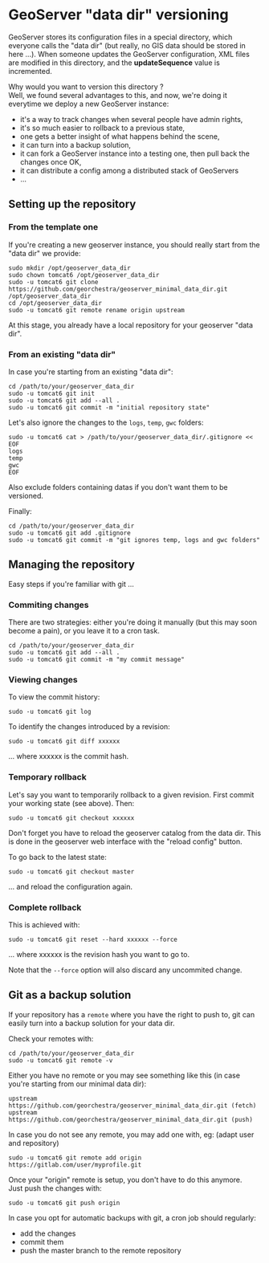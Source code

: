# GeoServer "data dir" versioning

GeoServer stores its configuration files in a special directory, which everyone calls the "data dir" (but really, no GIS data should be stored in here ...).
When someone updates the GeoServer configuration, XML files are modified in this directory, and the **updateSequence** value is incremented.

Why would you want to version this directory ?  
Well, we found several advantages to this, and now, we're doing it everytime we deploy a new GeoServer instance:
 * it's a way to track changes when several people have admin rights,
 * it's so much easier to rollback to a previous state,
 * one gets a better insight of what happens behind the scene,
 * it can turn into a backup solution,
 * it can fork a GeoServer instance into a testing one, then pull back the changes once OK,
 * it can distribute a config among a distributed stack of GeoServers
 * ...


## Setting up the repository

### From the template one 

If you're creating a new geoserver instance, you should really start from the "data dir" we provide:

```
sudo mkdir /opt/geoserver_data_dir
sudo chown tomcat6 /opt/geoserver_data_dir
sudo -u tomcat6 git clone https://github.com/georchestra/geoserver_minimal_data_dir.git /opt/geoserver_data_dir
cd /opt/geoserver_data_dir
sudo -u tomcat6 git remote rename origin upstream
```

At this stage, you already have a local repository for your geoserver "data dir".

### From an existing "data dir"

In case you're starting from an existing "data dir":
```
cd /path/to/your/geoserver_data_dir
sudo -u tomcat6 git init
sudo -u tomcat6 git add --all .
sudo -u tomcat6 git commit -m "initial repository state"
```

Let's also ignore the changes to the ```logs```, ```temp```, ```gwc``` folders:
```
sudo -u tomcat6 cat > /path/to/your/geoserver_data_dir/.gitignore << EOF
logs
temp
gwc
EOF
```
Also exclude folders containing datas if you don't want them to be versioned.

Finally:
```
cd /path/to/your/geoserver_data_dir
sudo -u tomcat6 git add .gitignore
sudo -u tomcat6 git commit -m "git ignores temp, logs and gwc folders"
```

## Managing the repository

Easy steps if you're familiar with git ...


### Commiting changes

There are two strategies: either you're doing it manually (but this may soon become a pain), or you leave it to a cron task.

```
cd /path/to/your/geoserver_data_dir
sudo -u tomcat6 git add --all .
sudo -u tomcat6 git commit -m "my commit message"
```

### Viewing changes

To view the commit history:
```
sudo -u tomcat6 git log
```

To identify the changes introduced by a revision:
```
sudo -u tomcat6 git diff xxxxxx
```
... where xxxxxx is the commit hash.


### Temporary rollback

Let's say you want to temporarily rollback to a given revision.
First commit your working state (see above). Then:
```
sudo -u tomcat6 git checkout xxxxxx
```
Don't forget you have to reload the geoserver catalog from the data dir.
This is done in the geoserver web interface with the "reload config" button.

To go back to the latest state:
```
sudo -u tomcat6 git checkout master
```
... and reload the configuration again.


### Complete rollback

This is achieved with:
```
sudo -u tomcat6 git reset --hard xxxxxx --force
```
... where xxxxxx is the revision hash you want to go to.

Note that the ```--force``` option will also discard any uncommited change.


## Git as a backup solution

If your repository has a ```remote``` where you have the right to push to, git can easily turn into a backup solution for your data dir.

Check your remotes with:
```
cd /path/to/your/geoserver_data_dir
sudo -u tomcat6 git remote -v
```

Either you have no remote or you may see something like this (in case you're starting from our minimal data dir):
```
upstream	https://github.com/georchestra/geoserver_minimal_data_dir.git (fetch)
upstream	https://github.com/georchestra/geoserver_minimal_data_dir.git (push)
```

In case you do not see any remote, you may add one with, eg: (adapt user and repository)
```
sudo -u tomcat6 git remote add origin https://gitlab.com/user/myprofile.git
```

Once your "origin" remote is setup, you don't have to do this anymore.  
Just push the changes with:
```
sudo -u tomcat6 git push origin
```

In case you opt for automatic backups with git, a cron job should regularly:
 - add the changes
 - commit them
 - push the master branch to the remote repository
